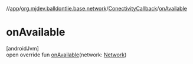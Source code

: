 //[app](../../../index.md)/[org.mjdev.balldontlie.base.network](../index.md)/[ConectivityCallback](index.md)/[onAvailable](on-available.md)

# onAvailable

[androidJvm]\
open override fun [onAvailable](on-available.md)(network: [Network](https://developer.android.com/reference/kotlin/android/net/Network.html))
